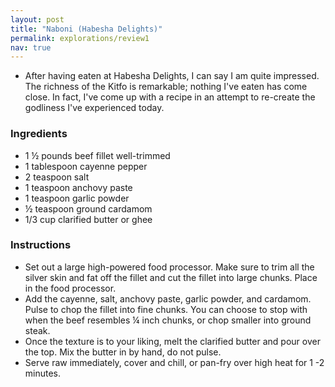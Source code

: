 ```yaml
---
layout: post
title: "Naboni (Habesha Delights)"
permalink: explorations/review1
nav: true
---
```


- After having eaten at Habesha Delights, I can say I am quite impressed. The richness of the Kitfo is remarkable; nothing I've eaten has come close. In fact, I've come up with a recipe in an attempt to re-create the godliness I've experienced today.

### Ingredients
- 1 ½ pounds beef fillet well-trimmed
- 1 tablespoon cayenne pepper
- 2 teaspoon salt
- 1 teaspoon anchovy paste
- 1 teaspoon garlic powder
- ½ teaspoon ground cardamom
- 1/3 cup clarified butter or ghee

### Instructions
- Set out a large high-powered food processor. Make sure to trim all the silver skin and fat off the fillet and cut the fillet into large chunks. Place in the food processor.
- Add the cayenne, salt, anchovy paste, garlic powder, and cardamom. Pulse to chop the fillet into fine chunks. You can choose to stop with when the beef resembles ¼ inch chunks, or chop smaller into ground steak.
- Once the texture is to your liking, melt the clarified butter and pour over the top. Mix the butter in by hand, do not pulse.
- Serve raw immediately, cover and chill, or pan-fry over high heat for 1 -2 minutes.
